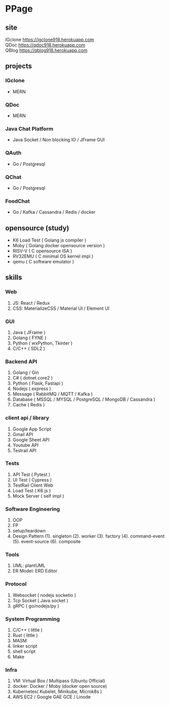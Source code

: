 # PPage


## site
IGclone https://igclone918.herokuapp.com
<br/>
QDoc https://qdoc918.herokuapp.com
<br/>
QBlog https://qblog918.herokuapp.com


## projects
### IGclone
- MERN
### QDoc
- MERN
### Java Chat Platform
- Java Socket / Non blocking IO / JFrame GUI
### QAuth
- Go / Postgresql 
### QChat 
- Go / Postgresql 
### FoodChat
- Go / Kafka / Cassandra / Redis / docker

## opensource (study)
- K6 Load Test ( Golang js compiler )
- Moby ( Golang docker opensource version )
- RISV-V ( C opensource ISA )
- RV32EMU ( C minimal OS kernel impl )
- qemu ( C software emulator )

## skills
### Web
1. JS: React / Redux
2. CSS: MaterializeCSS / Material UI / Element UI 

### GUI
1. Java ( JFrame )
2. Golang ( FYNE )
3. Python ( wxPython, Tkinter )
4. C/C++ ( SDL2 )

### Backend API
1. Golang / Gin
3. C# ( dotnet core2 )
4. Python ( Flask, Fastapi )
5. Nodejs ( express )
6. Message ( RabbitMQ / MQTT / Kafka )
7. Database ( MSSQL / MYSQL / PostgreSQL / MongoDB / Cassandra )
8. Cache ( Redis )

### client api / library
1. Google App Script
2. Gmail API
3. Google Sheet API
4. Youtube API
5. Testrail API

### Tests
1. API Test ( Pytest )
2. UI Test ( Cypress )
3. TestRail Client Web
4. Load Test ( K6 js )
5. Mock Server ( self impl )

### Software Engineering
1. OOP
2. FP
3. setup/teardown
4. Design Pattern
  (1). singleton
  (2). worker
  (3). factory
  (4). command-event
  (5). event-source
  (6). composite

### Tools
1. UML: plantUML
2. ER Model: ERD Editor

### Protocol
1. Websocket ( nodejs socketio )
2. Tcp Socket ( Java socket )
3. gRPC ( go/nodejs/py )

### System Programming
1. C/C++ ( little )
2. Rust ( little )
3. MASM
4. linker script
5. shell script
6. Make

### Infra
1. VM: Virtual Box / Multipass (Ubuntu Official)
2. docker: Docker / Moby (docker open source)
3. Kubernetes( Kubelet, Minikube, Microk8s )
4. AWS EC2 / Google GAE GCE / Linode
